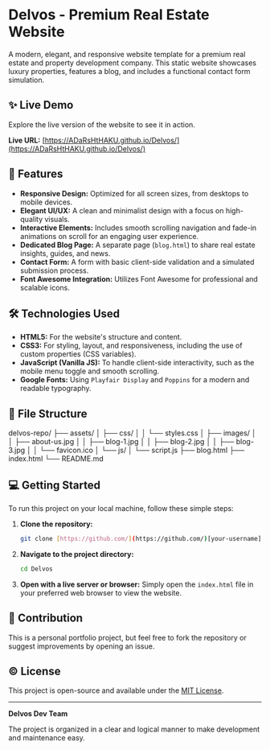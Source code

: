 # Delvos - Premium Real Estate Website

A modern, elegant, and responsive website template for a premium real estate and property development company. This static website showcases luxury properties, features a blog, and includes a functional contact form simulation.

## ✨ Live Demo

Explore the live version of the website to see it in action.

**Live URL:** [https://ADaRsHtHAKU.github.io/Delvos/](https://ADaRsHtHAKU.github.io/Delvos/)


## 🚀 Features

* **Responsive Design:** Optimized for all screen sizes, from desktops to mobile devices.
* **Elegant UI/UX:** A clean and minimalist design with a focus on high-quality visuals.
* **Interactive Elements:** Includes smooth scrolling navigation and fade-in animations on scroll for an engaging user experience.
* **Dedicated Blog Page:** A separate page (`blog.html`) to share real estate insights, guides, and news.
* **Contact Form:** A form with basic client-side validation and a simulated submission process.
* **Font Awesome Integration:** Utilizes Font Awesome for professional and scalable icons.

## 🛠️ Technologies Used

* **HTML5:** For the website's structure and content.
* **CSS3:** For styling, layout, and responsiveness, including the use of custom properties (CSS variables).
* **JavaScript (Vanilla JS):** To handle client-side interactivity, such as the mobile menu toggle and smooth scrolling.
* **Google Fonts:** Using `Playfair Display` and `Poppins` for a modern and readable typography.

## 📁 File Structure

delvos-repo/
├── assets/
│   ├── css/
│   │   └── styles.css
│   ├── images/
│   │   ├── about-us.jpg
│   │   ├── blog-1.jpg
│   │   ├── blog-2.jpg
│   │   ├── blog-3.jpg
│   │   └── favicon.ico
│   └── js/
│       └── script.js
├── blog.html
├── index.html
└── README.md

## 💻 Getting Started

To run this project on your local machine, follow these simple steps:

1.  **Clone the repository:**
    ```bash
    git clone [https://github.com/](https://github.com/)[your-username]/Delvos.git
    ```
2.  **Navigate to the project directory:**
    ```bash
    cd Delvos
    ```
3.  **Open with a live server or browser:**
    Simply open the `index.html` file in your preferred web browser to view the website.

## 🤝 Contribution

This is a personal portfolio project, but feel free to fork the repository or suggest improvements by opening an issue.

## © License

This project is open-source and available under the [MIT License](LICENSE).

---
**Delvos Dev Team**

The project is organized in a clear and logical manner to make development and maintenance easy.
